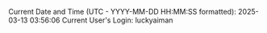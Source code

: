 Current Date and Time (UTC - YYYY-MM-DD HH:MM:SS formatted): 2025-03-13 03:56:06
Current User's Login: luckyaiman
